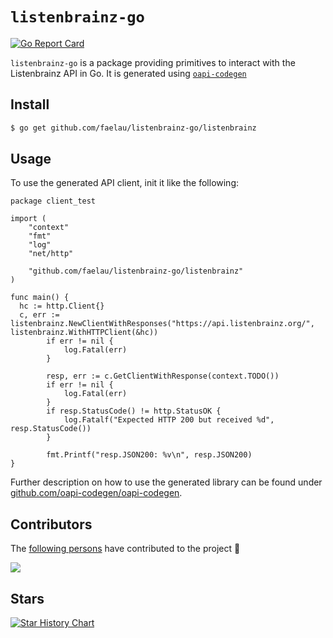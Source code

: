 # `listenbrainz-go`

[![Go Report Card](https://goreportcard.com/badge/github.com/faelau/listenbrainz-go)](https://goreportcard.com/report/github.com/faelau/listenbrainz-go)

`listenbrainz-go` is a package providing primitives to interact with the Listenbrainz API in Go. It is generated using [`oapi-codegen`](https://github.com/oapi-codegen/oapi-codegen)

## Install

```sh
$ go get github.com/faelau/listenbrainz-go/listenbrainz
```

## Usage

To use the generated API client, init it like the following:

```
package client_test

import (
	"context"
	"fmt"
	"log"
	"net/http"

	"github.com/faelau/listenbrainz-go/listenbrainz"
)

func main() {
  hc := http.Client{}
  c, err := listenbrainz.NewClientWithResponses("https://api.listenbrainz.org/", listenbrainz.WithHTTPClient(&hc))
		if err != nil {
			log.Fatal(err)
		}

		resp, err := c.GetClientWithResponse(context.TODO())
		if err != nil {
			log.Fatal(err)
		}
		if resp.StatusCode() != http.StatusOK {
			log.Fatalf("Expected HTTP 200 but received %d", resp.StatusCode())
		}

		fmt.Printf("resp.JSON200: %v\n", resp.JSON200)
}

```

Further description on how to use the generated library can be found under [github.com/oapi-codegen/oapi-codegen](https://github.com/oapi-codegen/oapi-codegen/blob/main/README.md#generating-api-clients).

## Contributors

The [following persons](https://github.com/faelau/listenbrainz-go/graphs/contributors) have contributed to the project 💜

<a href="https://github.com/faelau/listenbrainz-go/graphs/contributors">
  <img src="https://contrib.rocks/image?repo=faelau/listenbrainz-go" />
</a>

## Stars

[![Star History Chart](https://api.star-history.com/svg?repos=faelau/listenbrainz-go&type=Date)](https://star-history.com/#faelau/listenbrainz-go&Date)
